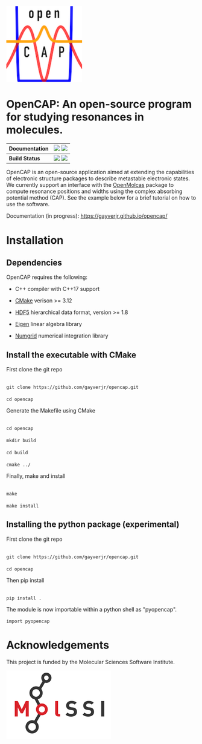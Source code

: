 <div align="left">
  <img src="https://github.com/gayverjr/opencap/blob/fchk_parse/images/opencap_logo.png" height="200px">
</div>

# OpenCAP: An open-source program for studying resonances in molecules.                                                               
| **Documentation** | [![][docs-img]][docs-url] [![][rtd-img]][rtd-url] |
| :------ | :------- |
| **Build Status**  | [![][travis-img]][travis-url] [![][lgtm-img]][lgtm-url] |

[docs-img]: https://img.shields.io/badge/doc-latest-blue.svg
[docs-url]: https://gayverjr.github.io/opencap/
[travis-img]: https://travis-ci.com/gayverjr/opencap.svg?branch=master
[travis-url]: https://travis-ci.com/gayverjr/opencap
[lgtm-img]: https://img.shields.io/lgtm/grade/cpp/g/gayverjr/opencap.svg?logo=lgtm&logoWidth=18
[lgtm-url]: https://lgtm.com/projects/g/gayverjr/opencap/context:cpp
[rtd-img]: https://readthedocs.org/projects/gayverjropencap/badge/?version=latest
[rtd-url]: https://gayverjropencap.readthedocs.io/en/latest/?badge=latest

OpenCAP is an open-source application aimed at extending the capabilities of electronic structure packages to describe metastable electronic states. 
We currently support an interface with the [OpenMolcas](https://gitlab.com/Molcas/OpenMolcas) package to 
compute resonance positions and widths using the complex absorbing potential method (CAP). 
See the example below for a brief tutorial on how to use the software.


Documentation (in progress): https://gayverjr.github.io/opencap/





# Installation

## Dependencies

OpenCAP requires the following:

*  C++ compiler with C++17 support

* [CMake](https://cmake.org/)  verison >= 3.12

* [HDF5](https://www.hdfgroup.org/solutions/hdf5/) hierarchical data format, version >= 1.8

* [Eigen](http://eigen.tuxfamily.org/dox/) linear algebra library

* [Numgrid](https://github.com/dftlibs/numgrid) numerical integration library



## Install the executable with CMake

First clone the git repo

```

git clone https://github.com/gayverjr/opencap.git

cd opencap

```

Generate the Makefile using CMake

```

cd opencap

mkdir build

cd build

cmake ../

```

Finally, make and install

```

make

make install

```

## Installing the python package (experimental)

First clone the git repo

```

git clone https://github.com/gayverjr/opencap.git

cd opencap

```

Then pip install

```

pip install .

```

The module is now importable within a python shell as "pyopencap".

```
import pyopencap

```

# Acknowledgements
This project is funded by the Molecular Sciences Software Institute.


![MolSSI logo](https://github.com/gayverjr/OpenCAP/blob/master/images/molssi_logo.png)
